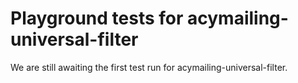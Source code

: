 # Playground tests for acymailing-universal-filter
We are still awaiting the first test run for acymailing-universal-filter.
